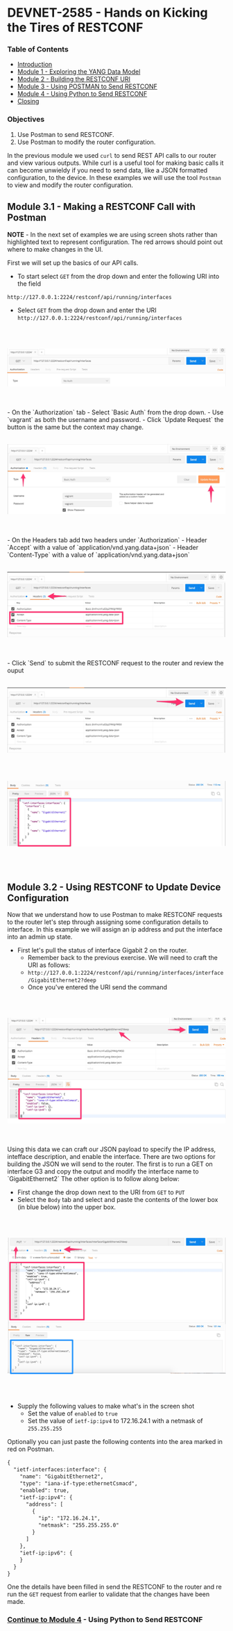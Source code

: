 # DEVNET-2585 - Hands on Kicking the Tires of RESTCONF

### Table of Contents
- [Introduction](DEVNET-2585-Intro.md)
- [Module 1 - Exploring the YANG Data Model](DEVNET-2585-M1.md)
- [Module 2 - Building the RESTCONF URI](DEVNET-2585-M2.md)
- [Module 3 - Using POSTMAN to Send RESTCONF](DEVNET-2585-M3.md)
- [Module 4 - Using Python to Send RESTCONF](DEVNET-2585-M4.md)
- [Closing](DEVNET-2585-Close.md)

### Objectives
1. Use Postman to send RESTCONF.
2. Use Postman to modify the router configuration.

In the previous module we used `curl` to send REST API calls to our router and view various outputs. While curl is a useful tool for making basic calls it can become unwieldy if you need to send data, like a JSON formatted configuration, to the device. In these examples we will use the tool `Postman` to view and modify the router configuration.

## Module 3.1 - Making a RESTCONF Call with Postman

**NOTE** - In the next set of examples we are using screen shots rather than highlighted text to represent configuration. The red arrows should point out where to make changes in the UI.

First we will set up the basics of our API calls.

- To start select `GET` from the drop down and enter the following URI into the field

```
http://127.0.0.1:2224/restconf/api/running/interfaces 
```

- Select `GET` from the drop down and enter the URI `http://127.0.0.1:2224/restconf/api/running/interfaces`
<br>
<br>

![postman1](assets/postman-lab-1.jpg)

<br>
<br>
- On the `Authorization` tab
	- Select `Basic Auth` from the drop down.
	- Use `vagrant` as both the username and password.
	- Click `Update Request` the button is the same but the context may change.
<br>
<br>

![postman2](assets/postman-lab-2.jpg)

<br>
<br> 
- On the Headers tab add two headers under `Authorization`
	- Header `Accept` with a value of `application/vnd.yang.data+json`
	- Header `Content-Type` with a value of `application/vnd.yang.data+json`
<br>
<br>

![postman3](assets/postman-lab-3.jpg)

<br>
<br> 
- Click `Send` to submit the RESTCONF request to the router and review the ouput
<br>
<br> 

![postman4](assets/postman-lab-4.jpg)

<br>
<br> 

![postman5](assets/postman-lab-5.jpg)

<br>
<br> 

## Module 3.2 - Using RESTCONF to Update Device Configuration

Now that we understand how to use Postman to make RESTCONF requests to the router let's step through assigning some configuration details to interface. In this example we will assign an ip address and put the interface into an admin up state.


* First let's pull the status of interface Gigabit 2 on the router.
	* Remember back to the previous exercise. We will need to craft the URI as follows:
	* `http://127.0.0.1:2224/restconf/api/running/interfaces/interface/GigabitEthernet2?deep`
	* Once you've entered the URI send the command

<br>
<br>

![postman6](assets/postman-lab-6.jpg)

<br>
<br> 
Using this data we can craft our JSON payload to specify the IP address, intefface description, and enable the interface. There are two options for building the JSON we will send to the router. The first is to run a GET on interface G3 and copy the output and modify the interface name to `GigabitEthernet2` The other option is to follow along below:

- First change the drop down next to the URI from `GET` to `PUT` 
- Select the `Body` tab and select and paste the contents of the lower box (in blue below) into the upper box.

<br>
<br>

![postman7](assets/postman-lab-7.jpg)

<br>
<br> 

- Supply the following values to make what's in the screen shot
	- Set the value of `enabled` to `true`
	- Set the value of `ietf-ip:ipv4` to 172.16.24.1 with a netmask of `255.255.255`

Optionally you can just paste the following contents into the area marked in red on Postman.

```
{
  "ietf-interfaces:interface": {
    "name": "GigabitEthernet2",
    "type": "iana-if-type:ethernetCsmacd",
    "enabled": true,
    "ietf-ip:ipv4": {
      "address": [
        {
          "ip": "172.16.24.1",
          "netmask": "255.255.255.0"
        }
      ]
    },
    "ietf-ip:ipv6": {
    }
  }
}
```
One the details have been filled in send the RESTCONF to the router and re run the `GET` request from earlier to validate that the changes have been made.


### [Continue to Module 4](DEVNET-2585-M4.md) - Using Python to Send RESTCONF